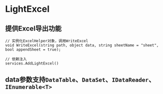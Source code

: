 # LightExcel
## 提供Excel导出功能
```CSharp
// 实例化ExcelHelper对象，调用WriteExcel
void WriteExcel(string path, object data, string sheetName = "sheet", bool appendSheet = true);

// 依赖注入
services.AddLightExcel()
```
## data参数支持`DataTable`、`DataSet`、`IDataReader`、`IEnumerable<T>`
